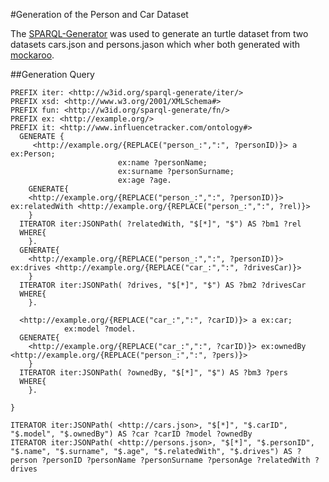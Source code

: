 #Generation of the Person and Car Dataset

The [SPARQL-Generator](https://ci.mines-stetienne.fr/sparql-generate/playground.html) was used to generate an turtle dataset from two datasets cars.json and persons.jason which wher both generated with [mockaroo](https://mockaroo.com/).

##Generation Query

```
PREFIX iter: <http://w3id.org/sparql-generate/iter/>
PREFIX xsd: <http://www.w3.org/2001/XMLSchema#>
PREFIX fun: <http://w3id.org/sparql-generate/fn/>
PREFIX ex: <http://example.org/>
PREFIX it: <http://www.influencetracker.com/ontology#>
  GENERATE {
     <http://example.org/{REPLACE("person_:",":", ?personID)}> a ex:Person;
    					ex:name ?personName;
    					ex:surname ?personSurname;
    					ex:age ?age.
    GENERATE{
    <http://example.org/{REPLACE("person_:",":", ?personID)}> ex:relatedWith <http://example.org/{REPLACE("person_:",":", ?rel)}>
    }
  ITERATOR iter:JSONPath( ?relatedWith, "$[*]", "$") AS ?bm1 ?rel
  WHERE{
    }.
  GENERATE{
    <http://example.org/{REPLACE("person_:",":", ?personID)}> ex:drives <http://example.org/{REPLACE("car_:",":", ?drivesCar)}>
    }
  ITERATOR iter:JSONPath( ?drives, "$[*]", "$") AS ?bm2 ?drivesCar
  WHERE{
    }.

  <http://example.org/{REPLACE("car_:",":", ?carID)}> a ex:car;
    		ex:model ?model.
  GENERATE{
    <http://example.org/{REPLACE("car_:",":", ?carID)}> ex:ownedBy <http://example.org/{REPLACE("person_:",":", ?pers)}>
    }
  ITERATOR iter:JSONPath( ?ownedBy, "$[*]", "$") AS ?bm3 ?pers
  WHERE{
    }.

}

ITERATOR iter:JSONPath( <http://cars.json>, "$[*]", "$.carID", "$.model", "$.ownedBy") AS ?car ?carID ?model ?ownedBy
ITERATOR iter:JSONPath( <http://persons.json>, "$[*]", "$.personID", "$.name", "$.surname", "$.age", "$.relatedWith", "$.drives") AS ?person ?personID ?personName ?personSurname ?personAge ?relatedWith ?drives


```
